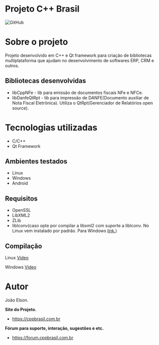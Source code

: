 # Projeto C++ Brasil  
![GitHub](https://img.shields.io/github/license/cppbr/cppbrasil?color=blueviolet)

# Sobre o projeto

Projeto desenvolvido em C++ e Qt framework para criação de bibliotecas multiplataforma que ajudam no desenvolvimento de softwares ERP, CRM e outros.


## Bibliotecas desenvolvidas
- libCppNFe - lib para emissão de documentos fiscais NFe e NFCe.
- libDanfeQtRpt - lib para impressão de DANFE(Documento auxiliar de Nota Fiscal Eletrônica). Utiliza o QtRpt(Gerenciador de Relatórios open source).


# Tecnologias utilizadas
- C/C++
- Qt Framework
## Ambientes testados
- Linux
- Windows
- Android

## Requisitos
- OpenSSL
- LibXML2
- ZLib
- libIconv(caso opte por compilar a libxml2 com suporte a libIconv. No Linux vem instalado por padrão. Para Windows [link.](https://github.com/pffang/libiconv-for-Windows))

## Compilação
Linux 
[Video](https://www.youtube.com/watch?v=UBzTjaNRnmI)

Windows
[Video](https://www.youtube.com/watch?v=PiyHN9Ju4UA)

# Autor
João Elson.


**Site do Projeto.**
- https://cppbrasil.com.br

**Fórum para suporte, interação, sugestões e etc.**
- https://forum.cppbrasil.com.br



